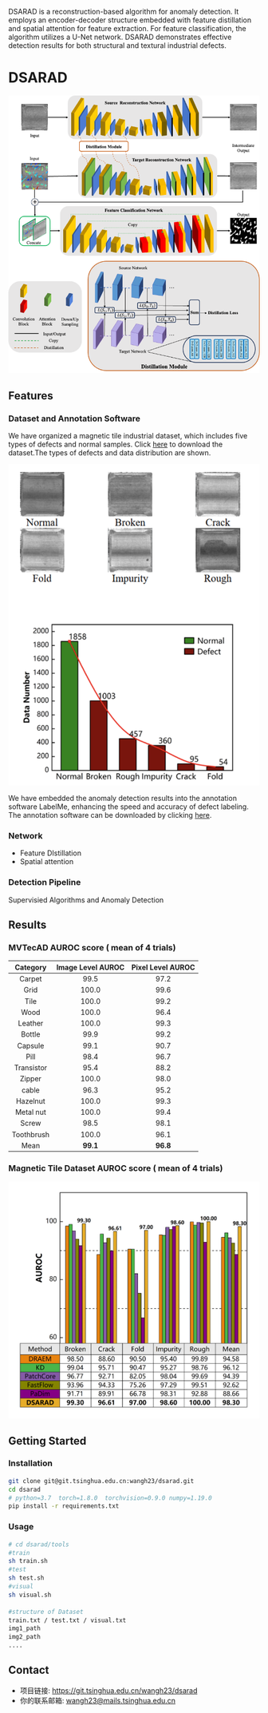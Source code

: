 DSARAD is a reconstruction-based algorithm for anomaly detection. It employs an encoder-decoder structure embedded with feature distillation and spatial attention for feature extraction. For feature classification, the algorithm utilizes a U-Net network. DSARAD demonstrates effective detection results for both structural and textural industrial defects.

# DSARAD

![Network Structure](images/DSARAD_structure.png)

## Features

### Dataset and Annotation Software

We have organized a magnetic tile industrial dataset, which includes five types of defects and normal samples. Click [here](https://drive.google.com/uc?export=download\&id=1okU162keIp2xcNrt9m2mCpFOXqk8Ggo5) to download the dataset.The types of defects and data distribution are shown.

![Network Structure](images/data_distribution.png)

We have embedded the anomaly detection results into the annotation software LabelMe, enhancing the speed and accuracy of defect labeling. The annotation software can be downloaded by clicking [here](https://drive.google.com/uc?export=download\&id=131ngDQvPXTIXzuRD_Js-AgD4kVBB9wkP).

### Network

*   Feature DIstillation
*   Spatial attention

### Detection Pipeline

Supervisied Algorithms and Anomaly Detection

## Results

### MVTecAD AUROC score ( mean of 4 trials)

| **Category** | **Image Level AUROC** | **Pixel Level AUROC** |
| :----------: | :-------------------: | :-------------------: |
|    Carpet    |          99.5         |          97.2         |
|     Grid     |         100.0         |          99.6         |
|     Tile     |         100.0         |          99.2         |
|     Wood     |         100.0         |          96.4         |
|    Leather   |         100.0         |          99.3         |
|    Bottle    |          99.9         |          99.2         |
|    Capsule   |          99.1         |          90.7         |
|     Pill     |          98.4         |          96.7         |
|  Transistor  |          95.4         |          88.2         |
|    Zipper    |         100.0         |          98.0         |
|     cable    |          96.3         |          95.2         |
|   Hazelnut   |         100.0         |          99.3         |
|   Metal nut  |         100.0         |          99.4         |
|     Screw    |          98.5         |          98.1         |
|  Toothbrush  |         100.0         |          96.1         |
|     Mean     |        **99.1**       |        **96.8**       |

### &#x20;Magnetic Tile Dataset AUROC score ( mean of 4 trials)

![Network Structure](images/tile_result.png)

## Getting Started

### Installation

```bash
git clone git@git.tsinghua.edu.cn:wangh23/dsarad.git
cd dsarad
# python=3.7  torch=1.8.0  torchvision=0.9.0 numpy=1.19.0 
pip install -r requirements.txt
```

### Usage

```bash
# cd dsarad/tools
#train
sh train.sh 
#test
sh test.sh
#visual
sh visual.sh

#structure of Dataset
train.txt / test.txt / visual.txt
img1_path
img2_path
....
```

## Contact

*   项目链接: <https://git.tsinghua.edu.cn/wangh23/dsarad>
*   你的联系邮箱: <wangh23@mails.tsinghua.edu.cn>

